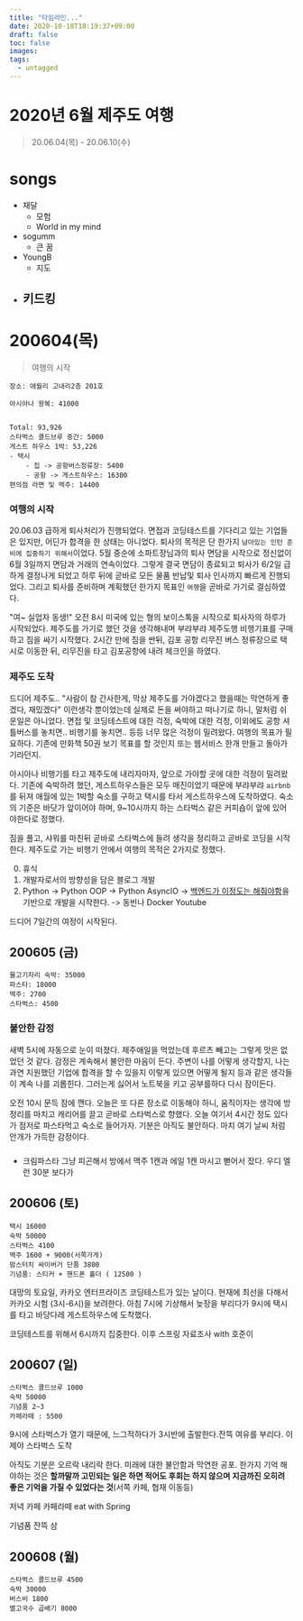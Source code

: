 ```yaml
---
title: "타임라인..."
date: 2020-10-18T18:19:37+09:00
draft: false
toc: false
images:
tags:
  - untagged
---
```


# 2020년 6월 제주도 여행
> 20.06.04(목) - 20.06.10(수)

# songs
- 재달
  - 모험
  - World in my mind
- sogumm
  - 큰 꿈
- YoungB
  - 지도
- 키드킹
  - 


# 200604(목)
> 여행의 시작

```
장소: 애월리 고내리2층 201호

아시아나 왕복: 41000


Total: 93,926
스타벅스 콜드브루 중간: 5000
게스트 하우스 1박: 53,226
- 택시 
    - 집 -> 공항버스정류장: 5400
    - 공항 -> 게스트하우스: 16300
편의점 라면 및 맥주: 14400
```

### 여행의 시작
20.06.03 급하게 퇴사처리가 진행되었다. 면접과 코딩테스트를 기다리고 있는 기업들은 있지만, 어딘가 합격을 한 상태는 아니었다. 퇴사의 목적은 단 한가지 `남아있는 인턴 준비에 집중하기 위해서`이었다. 5월 중순에 소파트장님과의 퇴사 면담을 시작으로 정신없이 6월 3일까지 면담과 거래의 연속이었다. 그렇게 결국 면담이 종료되고 퇴사가 6/2일 급하게 결정나게 되었고 하루 뒤에 곧바로 모든 물품 반납및 퇴사 인사까지 빠르게 진행되었다. 그리고 퇴사를 준비하며 계획했던 한가지 목표인 `여행`을 곧바로 가기로 결심하였다.

"여~ 실업자 동생!" 오전 8시 미국에 있는 형의 보이스톡을 시작으로 퇴사자의 하루가 시작되었다. 제주도를 가기로 했던 것을 생각해내며 부랴부랴 제주도행 비행기표를 구매하고 짐을 싸기 시작했다. 2시간 만에 짐을 싼뒤, 김포 공항 리무진 버스 정류장으로 택시로 이동한 뒤, 리무진을 타고 김포공항에 내려 체크인을 하였다. 

### 제주도 도착
드디어 제주도.. "사람이 참 간사한게, 막상 제주도를 가야겠다고 했을때는 막연하게 좋겠다, 재밌겠다" 이런생각 뿐이었는데 실제로 돈을 써야하고 떠나기로 하니, 말처럼 쉬운일은 아니었다. 면접 및 코딩테스트에 대한 걱정, 숙박에 대한 걱정, 이외에도 공항 셔틀버스를 놓치면.. 비행기를 놓치면.. 등등 너무 많은 걱정이 밀려왔다. 여행의 목표가 필요하다. 기존에 만화책 50권 보기 목표를 할 것인지 또는 웹서비스 한개 만들고 돌아가기라던지. 

아시아나 비행기를 타고 제주도에 내리자마자, 앞으로 가야할 곳에 대한 걱정이 밀려왔다. 기존에 숙박하려 했던, 게스트하우스들은 모두 매진이었기 때문에 부랴부랴 `airbnb`를 뒤져 애월에 있는 1박할 숙소를 구하고 택시를 타서 게스트하우스에 도착하였다. 숙소의 기준은 바닷가 앞이어야 하며, 9~10시까지 하는 스타벅스 같은 커피숍이 앞에 있어야한다로 정했다.

짐을 풀고, 샤워를 마친뒤 곧바로 스타벅스에 들려 생각을 정리하고 곧바로 코딩을 시작한다. 제주도로 가는 비행기 안에서 여행의 목적은 2가지로 정했다.

0. 휴식
1. 개발자로서의 방향성을 담은 블로그 개발
2. Python 
-> Python OOP
-> Python AsyncIO
-> [백엔드가 이정도는 해줘야함](https://velog.io/@city7310/%EB%B0%B1%EC%97%94%EB%93%9C%EA%B0%80-%EC%9D%B4%EC%A0%95%EB%8F%84%EB%8A%94-%ED%95%B4%EC%A4%98%EC%95%BC-%ED%95%A8-1.-%EC%BB%A8%ED%85%90%EC%B8%A0%EC%9D%98-%EB%8F%99%EA%B8%B0%EC%99%80-%EA%B0%9C%EC%9A%94)을 기반으로 개발을 시작한다.
-> 동빈나 Docker Youtube

드디어 7일간의 여정이 시작된다.

## 200605 (금)
```
물고기자리 숙박: 35000
파스타: 18000
맥주: 2700
스타벅스: 4500
```

### 불안한 감정
새벽 5시에 자동으로 눈이 떠졌다. 제주애일을 먹었는데 후르츠 빼고는 그렇게 맛은 없었던 것 같다. 감정은 계속해서 불안한 마음이 든다. 주변이 나를 어떻게 생각할지, 나는 과연 지원했던 기업에 합격을 할 수 있을지 이렇게 있으면 어떻게 될지 등과 같은 생각들이 계속 나를 괴롭힌다. 그러는게 싫어서 노트북을 키고 공부를하다 다시 잠이든다.

오전 10시 문득 잠에 깬다. 오늘은 또 다른 장소로 이동해야 하니, 움직이자는 생각에 방정리를 마치고 캐리어를 끌고 곧바로 스타벅스로 향했다. 오늘 여기서 4시간 정도 있다가 점저로 파스타먹고 숙소로 들어가자. 기분은 아직도 불안하다. 마치 여기 날씨 처럼 안개가 가득한 감정이다.

### 
- 크림파스타 
그냥 피곤해서 방에서 맥주 1캔과 에일 1캔 마시고 뻗어서 잤다.
우디 엘런 30분 보다가

## 200606 (토)
```
택시 16000
숙박 50000
스타벅스 4100
맥주 1600 + 9000(서쪽가게)
맘스터치 싸이버거 단품 3800
기념품: 스티커 + 핸드폰 홀더 ( 12500 )
```
대망의 토요일, 카카오 엔터프라이즈 코딩테스트가 있는 날이다. 현재에 최선을 다해서 카카오 시험 (3시-6시)을 보려한다. 아침 7시에 기상해서 늦장을 부리다가 9시에 택시를 타고 바당다레 게스트하우스에 도착했다.

코딩테스트를 위해서 6시까지 집중한다. 이후 스프링 자료조사 with 호준이

## 200607 (일)
```
스타벅스 콜드브루 1000
숙박 50000
기념품 2~3
카페라떼 : 5500

```
9시에 스타벅스가 열기 때문에, 느그적하다가 3시반에 출발한다.잔뜩 여유를 부리다. 이제야 스타벅스 도착

아직도 기분은 오르락 내리락 한다. 미래에 대한 불안함과 막연한 공포. 한가지 기억 해야하는 것은 **할까말까 고민되는 일은 하면 적어도 후회는 하지 않으며 지금까진 오히려 좋은 기억을 가질 수 있었다는 것**(서쪽 카페, 협재 이동등)

저녁 카페 카페라떼 eat with Spring

기념품 잔뜩 삼

## 200608 (월)
```
스타벅스 콜드브루 4500
숙박 30000
버스비 1800
멸고국수 곱배기 8000

```